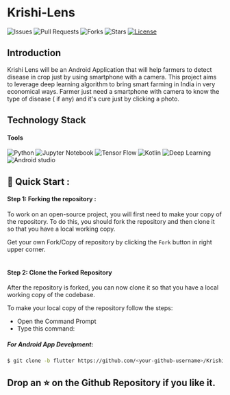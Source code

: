 # Krishi-Lens
<p align="center">
  

 ![Issues](https://img.shields.io/github/issues/ayush-raj8/Krishi-Lens)
![Pull Requests](https://img.shields.io/github/issues-pr/ayush-raj8/Krishi-Lens)
![Forks](https://img.shields.io/github/forks/ayush-raj8/Krishi-Lens)
![Stars](https://img.shields.io/github/stars/ayush-raj8/Krishi-Lens)
[![License](https://img.shields.io/github/license/ayush-raj8/Krishi-Lens)](https://github.com/ayush-raj8/Krishi-Lens)

  </a>
  
## Introduction
Krishi Lens will be an Android Application that will help farmers to detect disease in crop just by using smartphone with a camera. This project aims to leverage deep learning algorithm to bring smart farming in India in very economical ways. Farmer just need a smartphone with camera to know the type of disease ( if any) and it's cure just by clicking a photo. 

## Technology Stack

#### **Tools**

<img alt="Python" src="https://img.shields.io/badge/Python-3776AB?style=for-the-badge&logo=python&logoColor=white"/> 
<img alt="Jupyter Notebook" src="https://img.shields.io/badge/Jupyter-F37626.svg?&style=for-the-badge&logo=Jupyter&logoColor=white"/> 
<img alt="Tensor Flow" src="https://img.shields.io/badge/Tensor Flow-239120.svg?&style=for-the-badge&logo=tensorflow&logoColor=yellow"/> 
<img alt="Kotlin" src="https://img.shields.io/badge/Kotlin-1776AB?style=for-the-badge&logo=Kotlin&logoColor=white"/> 
<img alt="Deep Learning" src="https://img.shields.io/badge/DeepLearning-239120?&style=for-the-badge&logo=AI&logoColor=white"/> 
<img alt="Android studio" src="https://img.shields.io/badge/AndroidStudio-02569B?style=for-the-badge&logo=flutter&logoColor=white"/> 

## 🚀 Quick Start :

#### Step 1: Forking the repository :

To work on an open-source project, you will first need to make your copy of the repository. To do this, you should fork the repository and then clone it so that you have a local working copy.

Get your own Fork/Copy of repository by clicking the `Fork` button in right upper corner.<br><br>
#### Step 2: Clone the Forked Repository

After the repository is forked, you can now clone it so that you have a local working copy of the codebase.

To make your local copy of the repository follow the steps:
- Open the Command Prompt
- Type this command:

##### For Android App Develpment:
```bash
$ git clone -b flutter https://github.com/<your-github-username>/Krishi-Lens
```

## Drop an ⭐ on the Github Repository if you like it.<br><br>
